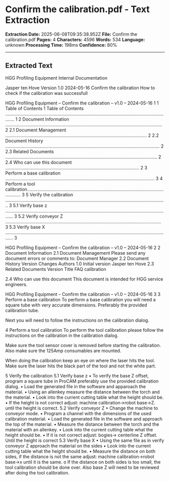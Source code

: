 # Confirm the calibration.pdf - Text Extraction

**Extraction Date:** 2025-06-08T09:35:38.952Z
**File:** Confirm the calibration.pdf
**Pages:** 4
**Characters:** 4596
**Words:** 534
**Language:** unknown
**Processing Time:** 198ms
**Confidence:** 80%

---

## Extracted Text

HGG Profiling Equipment 
Internal Documentation 

Jasper ten Hove 
Version 1.0 
2024-05-16 
Confirm the calibration 
How to check if the calibration was successfull 

 

 
HGG Profiling Equipment – Confirm the calibration – v1.0 – 2024-05-16 1 
1 Table of Contents 
1 Table of Contents ................................................................................................................................... 1 
2 Document Information ........................................................................................................................... 2 
2.1 Document Management ............................................................................................................... 2 
2.2 Document History ......................................................................................................................... 2 
2.3 Related Documents ....................................................................................................................... 2 
2.4 Who can use this document ......................................................................................................... 2 
3 Perform a base calibration ..................................................................................................................... 3 
4 Perform a tool calibration....................................................................................................................... 3 
5 Verify the calibration .............................................................................................................................. 3 
5.1 Verify base z .................................................................................................................................. 3 
5.2 Verify conveyor Z .......................................................................................................................... 3 
5.3 Verify base X .................................................................................................................................. 3 

 

 
HGG Profiling Equipment – Confirm the calibration – v1.0 – 2024-05-16 2 
2 Document Information 
2.1 Document Management 
Please send any document errors or comments to: 
Document Manager 
2.2 Document History 
Version Changes Authors 
1.0 Initial version Jasper ten Hove 
2.3 Related Documents 
Version Title 
 FAQ calibration 

 
2.4 Who can use this document 
This document is intended for HGG service engineers.

HGG Profiling Equipment – Confirm the calibration – v1.0 – 2024-05-16 3 
3 Perform a base calibration 
To perform a base calibration you will need a square tube with very accurate dimensions. Preferably the provided 
calibration tube.

Next you will need to follow the instructions on the calibration dialog. 

4 Perform a tool calibration 
To perform the tool calibration please follow the instructions on the calibration in the calibration dialog.

Make sure the tool sensor cover is removed before starting the calibration. Also make sure the 125Amp 
consumables are mounted.

When doing the calibration keep an eye on where the laser hits the tool. Make sure the laser hits the black part of 
the tool and not the white part. 

5 Verify the calibration 
5.1 Verify base z 
• To verify the base Z offset, program a square tube in ProCAM preferably use the provided calibration 
dialog. 
• Load the generated file in the software and apparoach the material. 
• Using an allenkey measure the distance between the torch and the material. 
• Look into the current cutting table what the height should be. 
• If the height is not correct adjust: machine calibration->robot base->Z. until the height is correct. 
5.2 Verify conveyor Z 
• Change the machine to conveyor mode. 
• Program a channel with the dimensions of the used calibration material. 
• Load the generated file in the software and approach the top of the material. 
• Measure the distance between the torch and the material with an allenkey. 
• Look into the current cutting table what the height should be. 
• If it is not correct adjust: bogies-> centerline Z offset. Until the height is correct 
5.3 Verify base X 
• Using the same file as in verify conveyor Z approach the material on the sides 
• Look into the current cutting table what the height should be. 
• Measure the distance on both sides, if the distance is not the same adjust: machine calibration->robot 
base->x until it is the same. 
o If the distance on both sides is too small, the tool calibration should be done over. Also base Z 
will need to be reviewed after doing the tool calibration.